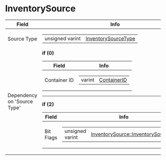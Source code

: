 # InventorySource

<table><thead><tr><th>Field</th><th>Info</th></tr></thead><tbody>
<tr><td>Source Type</td><td><table><tbody><tr><td>unsigned varint</td><td><a href="../enums/InventorySourceType.md">InventorySourceType</a></td></tr></tbody></table></td></tr>
<tr><td>Dependency on 'Source Type'</td><td><b>if (0)</b><br>
  <table><thead><tr><th>Field</th><th>Info</th></tr></thead><tbody>
  <tr><td>Container ID</td><td><table><tbody><tr><td>varint</td><td><a href="../enums/ContainerID.md">ContainerID</a></td></tr></tbody></table></td></tr>
  </tbody></table><hr>
  <b>if (2)</b><br>
  <table><thead><tr><th>Field</th><th>Info</th></tr></thead><tbody>
  <tr><td>Bit Flags</td><td><table><tbody><tr><td>unsigned varint</td><td><a href="../enums/InventorySource_InventorySourceFlags.md">InventorySource::InventorySourceFlags</a></td></tr></tbody></table></td></tr>
  </tbody></table></td></tr>
</tbody></table>